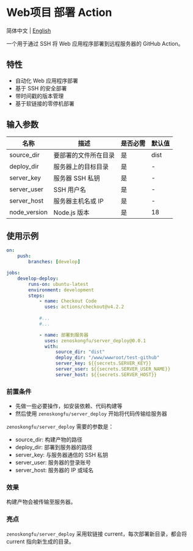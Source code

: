 # Web项目 部署 Action

简体中文 | [English](./README.md)

一个用于通过 SSH 将 Web 应用程序部署到远程服务器的 GitHub Action。

## 特性
- 自动化 Web 应用程序部署
- 基于 SSH 的安全部署
- 带时间戳的版本管理
- 基于软链接的零停机部署

## 输入参数
| 名称 | 描述 | 是否必需 | 默认值 |
|------|------|----------|--------|
| source_dir | 要部署的文件所在目录 | 是 | dist |
| deploy_dir | 服务器上的目标目录 | 是 | - |
| server_key | 服务器 SSH 私钥 | 是 | - |
| server_user | SSH 用户名 | 是 | - |
| server_host | 服务器主机名或 IP | 是 | - |
| node_version | Node.js 版本 | 是 | 18 |

## 使用示例

```yml
on:
    push:
        branches: [develop]

jobs:
    develop-deploy:
        runs-on: ubuntu-latest
        environment: development
        steps:
            - name: Checkout Code
              uses: actions/checkout@v4.2.2
            
            #...
            #...

            - name: 部署到服务器
              uses: zenoskongfu/server_deploy@0.0.1
              with:
                  source_dir: "dist"
                  deploy_dir: "/www/wwwroot/test-github"
                  server_key: ${{secrets.SERVER_KEY}}
                  server_user: ${{secrets.SERVER_USER_NAME}}
                  server_host: ${{secrets.SERVER_HOST}}
```

### 前置条件
- 先做一些必要操作，如安装依赖、代码构建等
- 然后使用 `zenoskongfu/server_deploy` 开始将代码传输给服务器

`zenoskongfu/server_deploy` 需要的参数是：
- source_dir: 构建产物的路径
- deploy_dir: 部署到服务器的路径
- server_key: 与服务器通信的 SSH 私钥
- server_user: 服务器的登录账号
- server_host: 服务器的 IP 或域名

### 效果
构建产物会被传输至服务器。

### 亮点
`zenoskongfu/server_deploy` 采用软链接 current，每次部署新目录，都会将 current 指向新生成的目录。